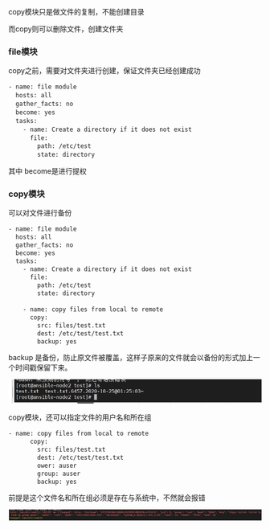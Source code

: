copy模块只是做文件的复制，不能创建目录

而copy则可以删除文件，创建文件夹

### file模块

copy之前，需要对文件夹进行创建，保证文件夹已经创建成功

```bash
- name: file module
  hosts: all
  gather_facts: no
  become: yes
  tasks:
    - name: Create a directory if it does not exist
      file:
        path: /etc/test
        state: directory

```



其中 become是进行提权

### copy模块

可以对文件进行备份

```
- name: file module
  hosts: all
  gather_facts: no
  become: yes
  tasks:
    - name: Create a directory if it does not exist
      file:
        path: /etc/test
        state: directory

    - name: copy files from local to remote
      copy:
        src: files/test.txt
        dest: /etc/test/test.txt
        backup: yes
```

backup 是备份，防止原文件被覆盖，这样子原来的文件就会以备份的形式加上一个时间戳保留下来。

![image-20201025012741230](../img/image-20201025012741230.png)

copy模块，还可以指定文件的用户名和所在组

```
- name: copy files from local to remote
      copy:
        src: files/test.txt
        dest: /etc/test/test.txt
        ower: auser
        group: auser
        backup: yes
```

前提是这个文件名和所在组必须是存在与系统中，不然就会报错

![image-20201025013027582](../img/image-20201025013027582.png)

